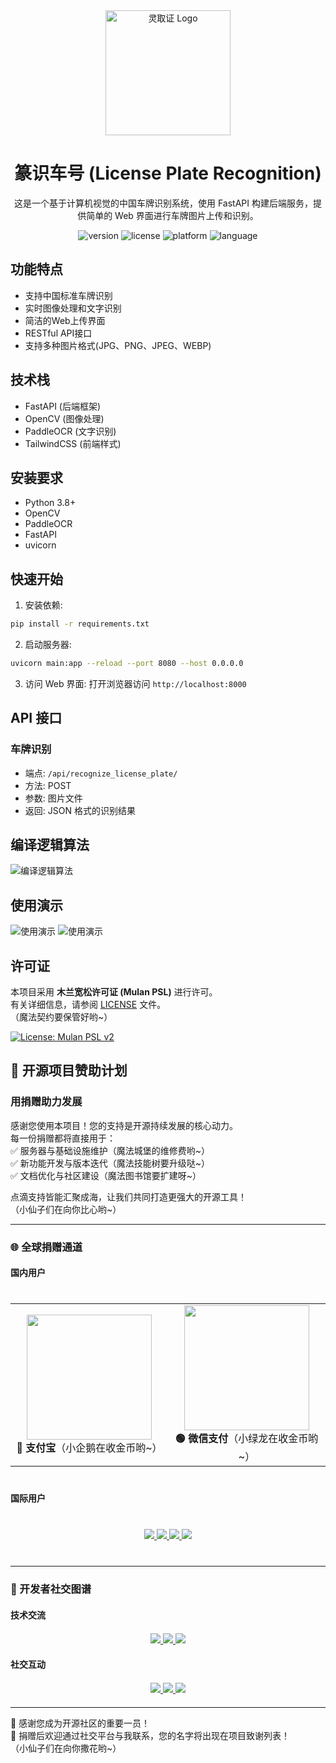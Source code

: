 <div align="center">
    <img src="assets/logo.svg" width="200" alt="灵取证 Logo"/>
    <h1>篆识车号 (License Plate Recognition)</h1>
    <p>这是一个基于计算机视觉的中国车牌识别系统，使用 FastAPI 构建后端服务，提供简单的 Web 界面进行车牌图片上传和识别。</p>
  <p>
    <img src="https://img.shields.io/badge/版本-1.0.0-blue.svg" alt="version"/>
    <img src="https://img.shields.io/badge/许可证-Mulan PSL-green.svg" alt="license"/>
    <img src="https://img.shields.io/badge/平台-MacOS%20%7C%20Linux | Windows-White.svg" alt="platform"/>
    <img src="https://img.shields.io/badge/语言-Python-blue.svg" alt="language"/>
  </p>
  
  <p> 
 
  </p>
</div>

## 功能特点
- 支持中国标准车牌识别
- 实时图像处理和文字识别
- 简洁的Web上传界面
- RESTful API接口
- 支持多种图片格式(JPG、PNG、JPEG、WEBP)

## 技术栈
- FastAPI (后端框架)
- OpenCV (图像处理)
- PaddleOCR (文字识别)
- TailwindCSS (前端样式)

## 安装要求
- Python 3.8+
- OpenCV
- PaddleOCR
- FastAPI
- uvicorn

## 快速开始
1. 安装依赖:
```bash
pip install -r requirements.txt
````

2. 启动服务器:

```bash
uvicorn main:app --reload --port 8080 --host 0.0.0.0
```

3. 访问 Web 界面:
   打开浏览器访问 `http://localhost:8000`

## API 接口

### 车牌识别

- 端点: `/api/recognize_license_plate/`
- 方法: POST
- 参数: 图片文件
- 返回: JSON 格式的识别结果

## 编译逻辑算法
![编译逻辑算法](./assets/车牌识别流程.png)

## 使用演示
![使用演示](./assets/截屏2025-03-23%20下午7.26.36.png)
![使用演示](./assets/截屏2025-03-23%20下午7.26.29.png)


## 许可证

本项目采用 **木兰宽松许可证 (Mulan PSL)** 进行许可。  
有关详细信息，请参阅 [LICENSE](LICENSE) 文件。  
（魔法契约要保管好哟~）

[![License: Mulan PSL v2](https://img.shields.io/badge/License-Mulan%20PSL%202-blue.svg)](http://license.coscl.org.cn/MulanPSL2)

## 🌟 开源项目赞助计划

### 用捐赠助力发展

感谢您使用本项目！您的支持是开源持续发展的核心动力。  
每一份捐赠都将直接用于：  
✅ 服务器与基础设施维护（魔法城堡的维修费哟~）  
✅ 新功能开发与版本迭代（魔法技能树要升级哒~）  
✅ 文档优化与社区建设（魔法图书馆要扩建呀~）

点滴支持皆能汇聚成海，让我们共同打造更强大的开源工具！  
（小仙子们在向你比心哟~）

---

### 🌐 全球捐赠通道

#### 国内用户

<div align="center" style="margin: 40px 0">

<div align="center">
<table>
<tr>
<td align="center" width="300">
<img src="https://github.com/ctkqiang/ctkqiang/blob/main/assets/IMG_9863.jpg?raw=true" width="200" />
<br />
<strong>🔵 支付宝</strong>（小企鹅在收金币哟~）
</td>
<td align="center" width="300">
<img src="https://github.com/ctkqiang/ctkqiang/blob/main/assets/IMG_9859.JPG?raw=true" width="200" />
<br />
<strong>🟢 微信支付</strong>（小绿龙在收金币哟~）
</td>
</tr>
</table>
</div>
</div>

#### 国际用户

<div align="center" style="margin: 40px 0">
  <a href="https://qr.alipay.com/fkx19369scgxdrkv8mxso92" target="_blank">
    <img src="https://img.shields.io/badge/Alipay-全球支付-00A1E9?style=flat-square&logo=alipay&logoColor=white&labelColor=008CD7">
  </a>
  
  <a href="https://ko-fi.com/F1F5VCZJU" target="_blank">
    <img src="https://img.shields.io/badge/Ko--fi-买杯咖啡-FF5E5B?style=flat-square&logo=ko-fi&logoColor=white">
  </a>
  
  <a href="https://www.paypal.com/paypalme/ctkqiang" target="_blank">
    <img src="https://img.shields.io/badge/PayPal-安全支付-00457C?style=flat-square&logo=paypal&logoColor=white">
  </a>
  
  <a href="https://donate.stripe.com/00gg2nefu6TK1LqeUY" target="_blank">
    <img src="https://img.shields.io/badge/Stripe-企业级支付-626CD9?style=flat-square&logo=stripe&logoColor=white">
  </a>
</div>

---

### 📌 开发者社交图谱

#### 技术交流

<div align="center" style="margin: 20px 0">
  <a href="https://github.com/ctkqiang" target="_blank">
    <img src="https://img.shields.io/badge/GitHub-开源仓库-181717?style=for-the-badge&logo=github">
  </a>
  
  <a href="https://stackoverflow.com/users/10758321/%e9%92%9f%e6%99%ba%e5%bc%ba" target="_blank">
    <img src="https://img.shields.io/badge/Stack_Overflow-技术问答-F58025?style=for-the-badge&logo=stackoverflow">
  </a>
  
  <a href="https://www.linkedin.com/in/ctkqiang/" target="_blank">
    <img src="https://img.shields.io/badge/LinkedIn-职业网络-0A66C2?style=for-the-badge&logo=linkedin">
  </a>
</div>

#### 社交互动

<div align="center" style="margin: 20px 0">
  <a href="https://www.instagram.com/ctkqiang" target="_blank">
    <img src="https://img.shields.io/badge/Instagram-生活瞬间-E4405F?style=for-the-badge&logo=instagram">
  </a>
  
  <a href="https://twitch.tv/ctkqiang" target="_blank">
    <img src="https://img.shields.io/badge/Twitch-技术直播-9146FF?style=for-the-badge&logo=twitch">
  </a>
  
  <a href="https://github.com/ctkqiang/ctkqiang/blob/main/assets/IMG_9245.JPG?raw=true" target="_blank">
    <img src="https://img.shields.io/badge/微信公众号-钟智强-07C160?style=for-the-badge&logo=wechat">
  </a>
</div>

---

🙌 感谢您成为开源社区的重要一员！  
💬 捐赠后欢迎通过社交平台与我联系，您的名字将出现在项目致谢列表！  
（小仙子们在向你撒花哟~）

